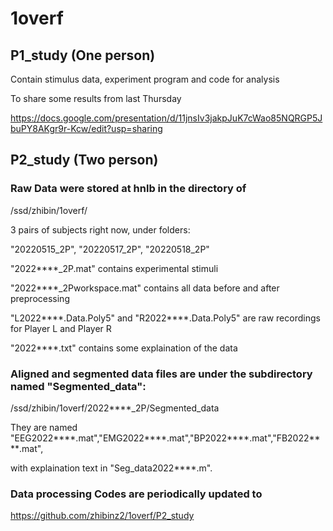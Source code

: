 # 1overf

## P1_study (One person)

Contain stimulus data, experiment program and code for analysis 

To share some results from last Thursday

https://docs.google.com/presentation/d/11jnsIv3jakpJuK7cWao85NQRGP5JbuPY8AKgr9r-Kcw/edit?usp=sharing

## P2_study (Two person)

### Raw Data were stored at hnlb in the directory of

/ssd/zhibin/1overf/

3 pairs of subjects right now, under folders:

"20220515_2P", "20220517_2P", "20220518_2P"

"2022****_2P.mat" contains experimental stimuli

"2022****_2Pworkspace.mat" contains all data before and after preprocessing

"L2022****.Data.Poly5" and "R2022****.Data.Poly5" are raw recordings for Player L and Player R

"2022****.txt" contains some explaination of the data

### Aligned and segmented data files are under the subdirectory named "Segmented_data":

/ssd/zhibin/1overf/2022****_2P/Segmented_data

They are named "EEG2022****.mat","EMG2022****.mat","BP2022****.mat","FB2022****.mat",

with explaination text in "Seg_data2022****.m".

### Data processing Codes are periodically updated to 

https://github.com/zhibinz2/1overf/P2_study








